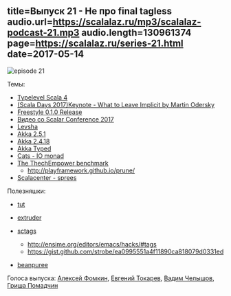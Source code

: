 title=Выпуск 21 - Не про final tagless
audio.url=https://scalalaz.ru/mp3/scalalaz-podcast-21.mp3
audio.length=130961374
page=https://scalalaz.ru/series-21.html
date=2017-05-14
----
![episode 21](https://scalalaz.ru/img/episode21.png)

Темы:

- [Typelevel Scala 4](https://github.com/typelevel/scala/blob/typelevel-readme/notes/typelevel-4.md)
- [(Scala Days 2017)Keynote - What to Leave Implicit by Martin Odersky](https://www.youtube.com/watch?v=Oij5V7LQJsA&index=1&list=PLLMLOC3WM2r5Ei2mnSHCD-ZD04AXovttL)
- [Freestyle 0.1.0 Release](https://www.47deg.com/blog/freestyle-v0-1-0-release/?utm_content=buffera708f&utm_medium=social&utm_source=twitter.com&utm_campaign=buffer)
- [Видео со Scalar Conference 2017](https://www.youtube.com/playlist?list=PL8NC5lCgGs6Pd7RCawHK4XN0oq23oRe7U)
- [Levsha](https://github.com/fomkin/levsha)
- [Akka 2.5.1](http://akka.io/news/2017/05/02/akka-2.5.1-released.html)
- [Akka 2.4.18](http://akka.io/news/2017/05/02/akka-2.5.1-released.html)
- [Akka Typed](http://blog.akka.io/typed/2017/05/05/typed-intro)
- [Cats - IO monad](http://typelevel.org/blog/2017/05/02/io-monad-for-cats.html)
- [The ThechEmpower benchmark](https://www.reddit.com/r/scala/comments/6ala1n/the_thechempower_benchmark/)
    - <http://playframework.github.io/prune/>
- [Scalacenter - sprees](https://github.com/scalacenter/sprees)

Полезняшки:

- [tut](https://github.com/tpolecat/tut)
- [extruder](https://github.com/janstenpickle/extruder)
- [sctags](https://github.com/luben/sctags)
    - <http://ensime.org/editors/emacs/hacks/#tags>
    - <https://gist.github.com/strobe/ea0995551a4f11890ca818079d0331ed>

- [beanpuree](https://github.com/limansky/beanpuree)

Голоса выпуска: [Алексей Фомкин](http://github.com/fomkin/korolev), [Евгений Токарев](http://github.com/strobe),
[Вадим Челышов](http://github.com/dos65), [Гриша Помадчин](https://github.com/pomadchin)
